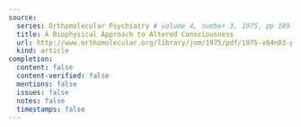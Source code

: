 ```yaml
---
source:
  series: Orthomolecular Psychiatry # volume 4, number 3, 1975, pp 189-199
  title: A Biophysical Approach to Altered Consciousness
  url: http://www.orthomolecular.org/library/jom/1975/pdf/1975-v04n03-p189.pdf
  kind: article
completion:
  content: false
  content-verified: false
  mentions: false
  issues: false
  notes: false
  timestamps: false
---
```

